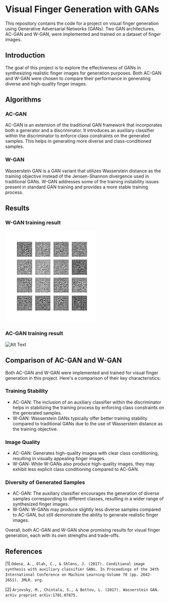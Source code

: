 # Visual Finger Generation with GANs

This repository contains the code for a project on visual finger generation using Generative Adversarial Networks (GANs). Two GAN architectures, AC-GAN and W-GAN, were implemented and trained on a dataset of finger images.

## Introduction

The goal of this project is to explore the effectiveness of GANs in synthesizing realistic finger images for generation purposes. Both AC-GAN and W-GAN were chosen to compare their performance in generating diverse and high-quality finger images.

## Algorithms
### AC-GAN
AC-GAN is an extension of the traditional GAN framework that incorporates both a generator and a discriminator. It introduces an auxiliary classifier within the discriminator to enforce class constraints on the generated samples. This helps in generating more diverse and class-conditioned samples.

### W-GAN
Wasserstein GAN is a GAN variant that utilizes Wasserstein distance as the training objective instead of the Jensen-Shannon divergence used in traditional GANs. W-GAN addresses some of the training instability issues present in standard GAN training and provides a more stable training process.

## Results
### W-GAN training result
![Alt Text](result/wgan_gp.gif)

### AC-GAN training result
![Alt Text](result/acgan.gif)

## Comparison of AC-GAN and W-GAN

Both AC-GAN and W-GAN were implemented and trained for visual finger generation in this project. Here's a comparison of their key characteristics:

### Training Stability

- AC-GAN: The inclusion of an auxiliary classifier within the discriminator helps in stabilizing the training process by enforcing class constraints on the generated samples.
- W-GAN: Wasserstein GANs typically offer better training stability compared to traditional GANs due to the use of Wasserstein distance as the training objective.

### Image Quality

- AC-GAN: Generates high-quality images with clear class conditioning, resulting in visually appealing finger images.
- W-GAN: While W-GANs also produce high-quality images, they may exhibit less explicit class conditioning compared to AC-GAN.

### Diversity of Generated Samples

- AC-GAN: The auxiliary classifier encourages the generation of diverse samples corresponding to different classes, resulting in a wider range of synthesized finger images.
- W-GAN: W-GANs may produce slightly less diverse samples compared to AC-GAN, but still demonstrate the ability to generate realistic finger images.

Overall, both AC-GAN and W-GAN show promising results for visual finger generation, each with its own strengths and trade-offs.

## References
[1] `Odena, A., Olah, C., & Shlens, J. (2017). Conditional image synthesis with auxiliary classifier GANs. In Proceedings of the 34th International Conference on Machine Learning-Volume 70 (pp. 2642-2651). JMLR. org.`

[2] `Arjovsky, M., Chintala, S., & Bottou, L. (2017). Wasserstein GAN. arXiv preprint arXiv:1701.07875.`
